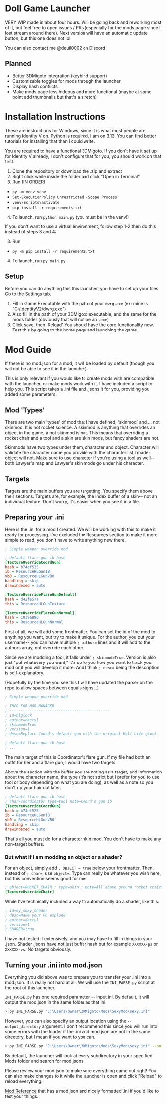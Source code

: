 # Doll Game Launcher
VERY WIP made in about four hours. Will be going back and reworking most of it, but feel free to open issues / PRs (especially for the mods page since I lost stream around there). Next version will have an automatic update button, but this one does not lol

You can also contact me @deuil0002 on Discord

## Planned
- Better 3DMigoto integration (keybind support)
- Customizable toggles for mods through the launcher
- Display hash conflicts
- Make mods page less hideous and more functional (maybe at some point add thumbnails but that's a stretch)

# Installation Instructions
These are instructions for Windows, since it is what most people are running Identity V on. Python is required, I am on 3.13. You can find better tutorials for installing that than I could write.

You are required to have a functional 3DMigoto. If you don't have it set up for Identity V already, I don't configure that for you, you should work on that first.

1. Clone the repository or download the .zip and extract
2. Right click while inside the folder and click "Open in Terminal"
3. Run (IN ORDER)
- `py -m venv venv`
- `Set-ExecutionPolicy Unrestricted -Scope Process`
- `venv\Scripts\activate`
- `pip install -r requirements.txt`
4. To launch, run `python main.py` (you must be in the venv!)

If you don't want to use a virtual environment, follow step 1-2 then do this instead of steps 3 and 4:

3. Run
- `py -m pip install -r requirements.txt`
4. To launch, run `py main.py`

## Setup
Before you can do anything this this launcher, you have to set up your files. Go to the Settings tab.
1. Fill in Game Executable with the path of your `dwrg.exe` (ex: mine is "C:/IdentityV2/dwrg.exe")
2. Also fill in the path of your 3DMigoto executable, and the same for the mods folder (obviously that will not be an `.exe`)
3. Click save, then 'Reload'
You should have the core functionality now. Test this by going to the home page and launching the game.

# Mod Guide
If there is no mod.json for a mod, it will be loaded by default (though you will not be able to see it in the launcher).

This is only relevant if you would like to create mods with are compatible with the launcher, or make mods work with it. I have included a script to help you. This script takes a .ini file and .jsons it for you, providing you added some parameters.

## Mod 'Types'
There are two main 'types' of mod that I have defined, 'skinmod' and ... not skinmod. It is not rocket science. A skinmod is anything that overrides an object in the game, a not skinmod is not. This means that overriding a rocket chair and a tool and a skin are skin mods, but fancy shaders are not.

Skinmods have two types under them, character and object. Character will validate the character name you provide with the character list I made; object will not. Make sure to use character if you're using a tool as well-- both Lawyer's map and Lawyer's skin mods go under his character.

## Targets
Targets are the main buffers you are targetting. You specify them above their sections. Targets are, for example, the index buffer of a skin-- not an individual texture. Don't worry, it's easier when you see it in a file.

## Preparing your .ini
Here is the .ini for a mod I created. We will be working with this to make it ready for processing. I've excluded the Resources section to make it more simple to read; you don't have to write anything new there.

```ini
; Simple weapon override mod

; default flare gun ib hash
[TextureOverrideCoordGun]
hash = b74ef525
ib = ResourceHLGunIB
vb0 = ResourceHLGunVB0
handling = skip
drawindexed = auto

[TextureOverrideFlareGunDefault]
hash = d42fe57a
this = ResourceHLGunTexture

[TextureOverrideFlareGunNormal]
hash = 1039a896
this = ResourceHLGunNormal
```

First of all, we will add some frontmatter.  You can set the id of the mod to anything you want, but try to make it unique. For the author, you put your username-- you can have multiple `; author=` lines and it will add to the authors array, not override each other.

Since we are modding a tool, it falls under `; skinmod=True`. Version is also just "put whatevery you want," it's up to you how you want to track your mod or if you will develop it more. And I think `; desc=` being the description is self-explanatory.

(Hopefully by the time you see this I will have updated the parser on the repo to allow spaces between equals signs...)

```ini
; Simple weapon override mod

; INFO FOR MOD MANAGER
; ---------------------------------------------
; id=hlglock
; author=dactyl
; skinmod=True
; version=1
; desc=Replace Coord's default gun with the original Half Life glock

; default flare gun ib hash
; ...
```

The main target of this is Coordinator's flare gun. If my file had both an outfit for her and a flare gun, I would have two targets. 

Above the section with the buffer you are noting as a target, add information about the character name, the type (it's not strict but I prefer for you to use tool or body depending on what you are doing), as well as a note so you don't rip your hair out later. 

```ini
; default flare gun ib hash
; char=coordinator type=tool note=Coord's gun ib
[TextureOverrideCoordGun]
hash = b74ef525
ib = ResourceHLGunIB
vb0 = ResourceHLGunVB0
handling = skip
drawindexed = auto
```

That's all you must do for a character skin mod. You don't have to make any non-target buffers.

### But what if I am modding an object or a shader?
For an object, simply add `; OBJECT = true` below your frontmatter. Then, instead of `; char=`, use `object=`. Type can really be whatever you wish here, but this convention seems good for me:
```ini
; object=ROCKET_CHAIR ; type=skin ; note=All above ground rocket chairs
[TextureOverrideChair]
```

While I've technically included a way to automatically do a shader, like this:
```ini
; id=my_sexy_shader
; desc=Make your PC explode
; author=dactyl
; version=1
; SHADER=true
```
I have not tested it extensively, and you may have to fill in things in your .json. Shader .jsons have not just buffer hash but for example `XXXXXX-ps` or `XXXXXX-vs`. No targets obviously.

## Turning your .ini into mod.json
Everything you did above was to prepare you to transfer your .ini into a mod.json. It is really not hard at all. We will use the `INI_PARSE.py` script at the root of this launcher.

`INI_PARSE.py` has one required parameter -- input ini. By default, it will output the mod.json in the same folder as that ini. 
```bash
> py INI_PARSE.py "C:\Users\Owner\3DMigoto\Mods\SexyMod\sexy.ini"
```
However, you can also specify an output location using the `--output_directory` argument. I don't recommend this since you will run into some errors with the loader if the .ini and mod.json are not in the same directory, but I mean if you want to you can.

```bash
> py INI_PARSE.py "C:\Users\Owner\3DMigoto\Mods\SexyMod\sexy.ini" --output_directory "C:\Users\Owner\Desktop\ModJsons"
```

By default, the launcher will look at every subdirectory in your specified Mods folder and search for mod.jsons. 

Please review your mod.json to make sure everything came out right! You can also make changes to it while the launcher is open and click "Reload" to reload everything.

[Mod Reference](https://gamebanana.com/mods/570866) that has a mod.json and nicely formatted .ini if you'd like to test your things.
